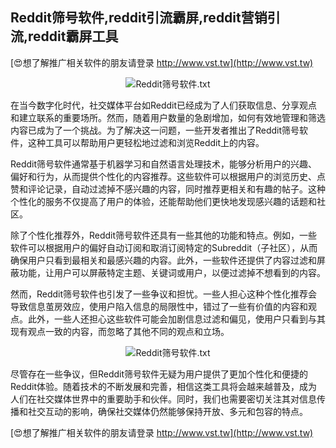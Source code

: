 ## **Reddit筛号软件,reddit引流霸屏,reddit营销引流,reddit霸屏工具**

[😍想了解推广相关软件的朋友请登录 http://www.vst.tw](http://www.vst.tw)

 <center><img src="https://vst.tw/MP4/tuiguang/png/4.png" alt="Reddit筛号软件.txt"></center>

在当今数字化时代，社交媒体平台如Reddit已经成为了人们获取信息、分享观点和建立联系的重要场所。然而，随着用户数量的急剧增加，如何有效地管理和筛选内容已成为了一个挑战。为了解决这一问题，一些开发者推出了Reddit筛号软件，这种工具可以帮助用户更轻松地过滤和浏览Reddit上的内容。

Reddit筛号软件通常基于机器学习和自然语言处理技术，能够分析用户的兴趣、偏好和行为，从而提供个性化的内容推荐。这些软件可以根据用户的浏览历史、点赞和评论记录，自动过滤掉不感兴趣的内容，同时推荐更相关和有趣的帖子。这种个性化的服务不仅提高了用户的体验，还能帮助他们更快地发现感兴趣的话题和社区。

除了个性化推荐外，Reddit筛号软件还具有一些其他的功能和特点。例如，一些软件可以根据用户的偏好自动订阅和取消订阅特定的Subreddit（子社区），从而确保用户只看到最相关和最感兴趣的内容。此外，一些软件还提供了内容过滤和屏蔽功能，让用户可以屏蔽特定主题、关键词或用户，以便过滤掉不想看到的内容。

然而，Reddit筛号软件也引发了一些争议和担忧。一些人担心这种个性化推荐会导致信息茧房效应，使用户陷入信息的局限性中，错过了一些有价值的内容和观点。此外，一些人还担心这些软件可能会加剧信息过滤和偏见，使用户只看到与其现有观点一致的内容，而忽略了其他不同的观点和立场。

 <center><img src="https://vst.tw/MP4/tuiguang/png/7.png" alt="Reddit筛号软件.txt"></center>

尽管存在一些争议，但Reddit筛号软件无疑为用户提供了更加个性化和便捷的Reddit体验。随着技术的不断发展和完善，相信这类工具将会越来越普及，成为人们在社交媒体世界中的重要助手和伙伴。同时，我们也需要密切关注其对信息传播和社交互动的影响，确保社交媒体仍然能够保持开放、多元和包容的特点。

[😍想了解推广相关软件的朋友请登录 http://www.vst.tw](http://www.vst.tw)



